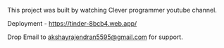 This project was built by watching Clever programmer youtube channel.

Deployment -  https://tinder-8bcb4.web.app/

Drop Email to akshayrajendran5595@gmail.com for support.

